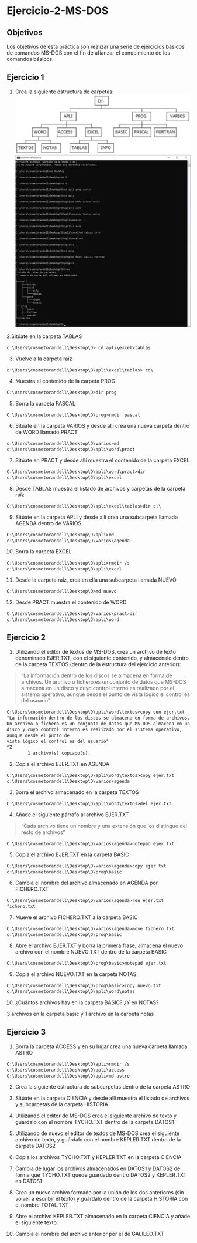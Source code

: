 # Ejercicio-2-MS-DOS

## Objetivos
Los objetivos de esta práctica son realizar una serie de ejercicios básicos de comandos MS-DOS con el fin de afianzar el conocimiento de los comandos básicos
## Ejercicio 1
1. Crea la siguiente estructura de carpetas:
![Estructura carpetas](https://github.com/cosmetorandellborras/Ejercicio-2-MS-DOS/blob/main/Ex%201.png)
![Comandos](https://github.com/cosmetorandellborras/Ejercicio-2-MS-DOS/blob/main/Cap%201.png)

2.Sitúate en la carpeta TABLAS
~~~
c:\Users\cosmetorandell\Desktop\D> cd apli\excel\tablas
~~~
3. Vuelve a la carpeta raíz
~~~
c:\Users\cosmetorandell\Desktop\D\apli\excel\tablas> cd\
~~~
4. Muestra el contenido de la carpeta PROG
~~~
C:\Users\cosmetorandell\Desktop\D>dir prog
~~~
5. Borra la carpeta PASCAL
~~~
C:\Users\cosmetorandell\Desktop\D\prog>rmdir pascal
~~~
6. Sitúate en la carpeta VARIOS y desde allí crea una nueva carpeta dentro de WORD llamado PRACT
~~~
c:\Users\cosmetorandell\Desktop\D\varios>md c:\Users\cosmetorandell\Desktop\D\apli\word\pract
~~~
7. Sitúate en PRACT y desde allí muestra el contenido de la carpeta EXCEL
~~~
C:\Users\cosmetorandell\Desktop\D\apli\word\pract>dir c:\Users\cosmetorandell\Desktop\D\apli\excel
~~~
8. Desde TABLAS muestra el listado de archivos y carpetas de la carpeta raíz
~~~
C:\Users\cosmetorandell\Desktop\D\apli\excel\tablas>dir c:\
~~~
9. Sitúate en la carpeta APLI y desde allí crea una subcarpeta llamada AGENDA dentro de VARIOS
~~~
C:\Users\cosmetorandell\Desktop\D\apli>md c:\Users\cosmetorandell\Desktop\D\varios\agenda
~~~
10. Borra la carpeta EXCEL
~~~
C:\Users\cosmetorandell\Desktop\D\apli>rmdir /s c:\Users\cosmetorandell\Desktop\D\apli\excel
~~~
11. Desde la carpeta raíz, crea en ella una subcarpeta llamada NUEVO
~~~
C:\Users\cosmetorandell\Desktop\D>md nuevo
~~~
12. Desde PRACT muestra el contenido de WORD
~~~
C:\Users\cosmetorandell\Desktop\D\varios\pract>dir c:\Users\cosmetorandell\Desktop\D\apli\word
~~~
## Ejercicio 2
1. Utilizando el editor de textos de MS-DOS, crea un archivo de texto denominado EJER.TXT, con el siguiente contenido, y almacénalo dentro de la carpeta TEXTOS (dentro de la estructura del ejercicio anterior):
>“La información dentro de los discos se almacena en forma de archivos. Un archivo o fichero es un conjunto de datos que MS-DOS almacena en un disco y cuyo control interno es realizado por el sistema operativo, aunque desde el punto de vista lógico el control es del usuario”
~~~
C:\Users\cosmetorandell\Desktop\D\apli\word\textos>copy con ejer.txt
"La información dentro de los discos se almacena en forma de archivos. Un archivo o fichero es un conjunto de datos que MS-DOS almacena en un disco y cuyo control interno es realizado por el sistema operativo, aunque desde el punto de
vista lógico el control es del usuario"
^Z
        1 archivo(s) copiado(s).

~~~
2. Copia el archivo EJER.TXT en AGENDA
~~~
C:\Users\cosmetorandell\Desktop\D\apli\word\textos>copy ejer.txt c:\Users\cosmetorandell\Desktop\D\varios\agenda
~~~
3. Borra el archivo almacenado en la carpeta TEXTOS
~~~
C:\Users\cosmetorandell\Desktop\D\apli\word\textos>del ejer.txt
~~~
4. Añade el siguiente párrafo al archivo EJER.TXT
>“Cada archivo tiene un nombre y una extensión que los distingue del resto de archivos”
~~~
C:\Users\cosmetorandell\Desktop\D\varios\agenda>notepad ejer.txt
~~~
5. Copia el archivo EJER.TXT en la carpeta BASIC
~~~
C:\Users\cosmetorandell\Desktop\D\varios\agenda>copy ejer.txt c:\Users\cosmetorandell\Desktop\D\prog\basic
~~~
6. Cambia el nombre del archivo almacenado en AGENDA por FICHERO.TXT
~~~
C:\Users\cosmetorandell\Desktop\D\varios\agenda>ren ejer.txt fichero.txt
~~~
7. Mueve el archivo FICHERO.TXT a la carpeta BASIC
~~~
C:\Users\cosmetorandell\Desktop\D\varios\agenda>move fichero.txt c:\Users\cosmetorandell\Desktop\D\prog\basic
~~~
8. Abre el archivo EJER.TXT y borra la primera frase; almacena el nuevo archivo con el nombre NUEVO.TXT dentro de la carpeta BASIC
~~~
C:\Users\cosmetorandell\Desktop\D\prog\basic>notepad ejer.txt
~~~
9. Copia el archivo NUEVO.TXT en la carpeta NOTAS
~~~
C:\Users\cosmetorandell\Desktop\D\prog\basic>copy nuevo.txt c:\Users\cosmetorandell\Desktop\D\apli\word\notas
~~~
10. ¿Cuántos archivos hay en la carpeta BASIC? ¿Y en NOTAS?

3 archivos en la carpeta basic y 1 archivo en la carpeta notas
## Ejercicio 3
1. Borra la carpeta ACCESS y en su lugar crea una nueva carpeta llamada ASTRO 
~~~
C:\Users\cosmetorandell\Desktop\D\apli>rmdir /s c:\Users\cosmetorandell\Desktop\D\apli\access
C:\Users\cosmetorandell\Desktop\D\apli>md astro
~~~
2. Crea la siguiente estructura de subcarpetas dentro de la carpeta ASTRO

3. Sitúate en la carpeta CIENCIA y desde allí muestra el listado de archivos y subcarpetas de la carpeta HISTORIA

4. Utilizando el editor de MS-DOS crea el siguiente archivo de texto y guárdalo con el nombre TYCHO.TXT dentro de la carpeta DATOS1

5. Utilizando de nuevo el editor de textos de MS-DOS crea el siguiente archivo de texto, y guárdalo con el nombre KEPLER.TXT dentro de la carpeta DATOS2

6. Copia los archivos TYCHO.TXT y KEPLER.TXT en la carpeta CIENCIA

7. Cambia de lugar los archivos almacenados en DATOS1 y DATOS2 de forma que TYCHO.TXT quede guardado dentro DATOS2 y KEPLER.TXT en DATOS1

8. Crea un nuevo archivo formado por la unión de los dos anteriores (sin volver a escribir el texto) y guárdalo dentro de la carpeta HISTORIA con el nombre TOTAL.TXT

9. Abre el archivo KEPLER.TXT almacenado en la carpeta CIENCIA y añade el siguiente texto:

10. Cambia el nombre del archivo anterior por el de GALILEO.TXT



